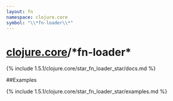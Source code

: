 ```yaml
---
layout: fn
namespace: clojure.core
symbol: "\\*fn-loader\\*"
---
```


# [clojure.core](../)/\*fn-loader\*

{% include 1.5.1/clojure.core/star_fn_loader_star/docs.md %}

##Examples

{% include 1.5.1/clojure.core/star_fn_loader_star/examples.md %}

